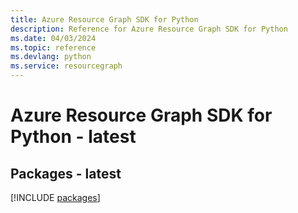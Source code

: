 ```yaml
---
title: Azure Resource Graph SDK for Python
description: Reference for Azure Resource Graph SDK for Python
ms.date: 04/03/2024
ms.topic: reference
ms.devlang: python
ms.service: resourcegraph
---
```

# Azure Resource Graph SDK for Python - latest
## Packages - latest
[!INCLUDE [packages](resource-graph-index.md)]